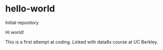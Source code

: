 # hello-world
Initial repository

Hi world!

This is a first attempt at coding. Linked with data8x course at UC Berkley.
